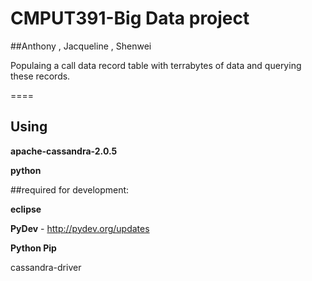 CMPUT391-Big Data project
========

##Anthony , Jacqueline , Shenwei


Populaing a call data record table with terrabytes of data and querying these records.


====


## Using 

**apache-cassandra-2.0.5**

**python**


##required for development:

**eclipse**

**PyDev** - http://pydev.org/updates


**Python Pip**

cassandra-driver


